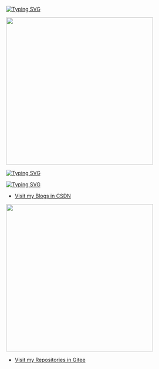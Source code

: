 [![Typing SVG](https://readme-typing-svg.demolab.com?font=Fira+Code&pause=1000&repeat=false&width=435&lines=%F0%9F%91%8B+Hello+World%2C+I%E2%80%99m+Aiden)](https://git.io/typing-svg)

<img style="width: 400px;" src="https://github-readme-stats.vercel.app/api?username=aiden-l&theme=merko&show_icons=true"/>

[![Typing SVG](https://readme-typing-svg.demolab.com?font=Fira+Code&pause=1000&repeat=false&width=500&lines=%F0%9F%91%80+I%E2%80%99m+interested+in+Cyber+Security+%26+AI)](https://git.io/typing-svg)

[![Typing SVG](https://readme-typing-svg.demolab.com?font=Fira+Code&pause=1000&repeat=false&width=435&lines=%F0%9F%8C%B1+My+Favourite+language+is+Python)](https://git.io/typing-svg)

- [Visit my Blogs in CSDN](https://blog.csdn.net/weixin_46065314)

<img style="width: 400px;" src="https://stats.justsong.cn/api/csdn?id=weixin_46065314&theme=merko"/>

- [Visit my Repositories in Gitee](https://gitee.com/xingzhouren)
